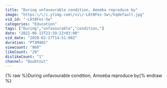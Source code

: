 ```yaml
---
title: "During unfavourable condition, Amoeba reproduce by"
image: "https:\/\/i.ytimg.com\/vi\/-L6tBFez-Sw\/hqdefault.jpg"
vid_id: "-L6tBFez-Sw"
categories: "Education"
tags: ["During","unfavourable","condition,"]
date: "2021-06-13T23:39:22+03:00"
vid_date: "2020-02-17T14:51:00Z"
duration: "PT3M46S"
viewcount: "868"
likeCount: "29"
dislikeCount: "1"
channel: "Doubtnut"
---
```

{% raw %}During unfavourable condition, Amoeba reproduce by{% endraw %}

